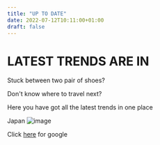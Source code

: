 ```yaml
---
title: "UP TO DATE"
date: 2022-07-12T10:11:00+01:00
draft: false
---
```



# LATEST TRENDS ARE IN

Stuck between two pair of shoes? 

Don't know where to travel next? 

Here you have got all the latest trends in one place

<!-- This is comment -->
Japan 
![image](Japan_Cherry-Blossoms_GettyImages-179989245.webp)
 


Click [here](https://www.google.com/webhp?hl=en&sa=X&ved=0ahUKEwjcupvNqI3zAhWSTsAKHVlJDJcQPAgI) for google

